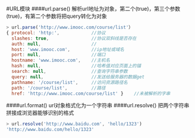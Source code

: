 #URL模块
####url.parse() 解析url地址为对象，第二个(true)，第三个参数(true)，有第二个参数将把query转化为对象
```javascript
> url.parse('http://www.imooc.com/course/list'）
{ protocol: 'http:',			//协议
  slashes: true,				//协议双斜线是否存在
  auth: null,					//
  host: 'www.imooc.com',		//ip地址或域名
  port: null,					//端口
  hostname: 'www.imooc.com',	//主机名
  hash: null,					//哈希值对应页面上的锚
  search: null,					//查询字符串参数
  query: null,					//发送给服务器的数据get
  pathname: '/course/list',		//访问资源路径名
  path: '/course/list',			//路径
  href: 'http://www.imooc.com/course/list' }	//未被解析的字串
```
####url.format() url对象格式化为一个字符串
####url.resolve() 把两个字符串拼接成浏览器能够识别的格式
```javascript
> url.resolve('http://www.baidu.com', 'hello/1323')
'http://www.baidu.com/hello/1323'
```